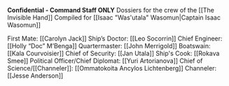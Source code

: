 **Confidential - Command Staff ONLY**
Dossiers for the crew of the [[The Invisible Hand]]
Compiled for [[Isaac "Was'utala" Wasomun|Captain Isaac Wasomun]]

First Mate: [[Carolyn Jack]]
Ship’s Doctor: [[Leo Socorrin]]
Chief Engineer: [[Holly “Doc” M’Benga]]
Quartermaster: [[John Merrigold]]
Boatswain: [[Kala Courvoisier]]
Chief of Security: [[Jan Utala]]
Ship's Cook: [[Rokava Smee]]
Political Officer/Chief Diplomat: [[Yuri Artorianova]]
Chief of Science/[[Channeler]]: [[Ommatokoita Ancylos Lichtenberg]]
Channeler: [[Jesse Anderson]]
